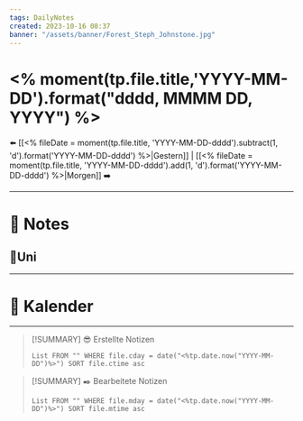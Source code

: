 ```yaml
---
tags: DailyNotes
created: 2023-10-16 08:37
banner: "/assets/banner/Forest_Steph_Johnstone.jpg"
---
```


# <% moment(tp.file.title,'YYYY-MM-DD').format("dddd, MMMM DD, YYYY") %>

⬅️ [[<% fileDate = moment(tp.file.title, 'YYYY-MM-DD-dddd').subtract(1, 'd').format('YYYY-MM-DD-dddd') %>|Gestern]] | [[<% fileDate = moment(tp.file.title, 'YYYY-MM-DD-dddd').add(1, 'd').format('YYYY-MM-DD-dddd') %>|Morgen]] ➡️

---

# 📝 Notes

## 🎒Uni

---

# 📅 Kalender

---

> [!SUMMARY] 😎 Erstellte Notizen
>
> ```dataview
> List FROM "" WHERE file.cday = date("<%tp.date.now("YYYY-MM-DD")%>") SORT file.ctime asc
> ```

> [!SUMMARY] ✒️ Bearbeitete Notizen
>
> ```dataview
> List FROM "" WHERE file.mday = date("<%tp.date.now("YYYY-MM-DD")%>") SORT file.mtime asc
> ```